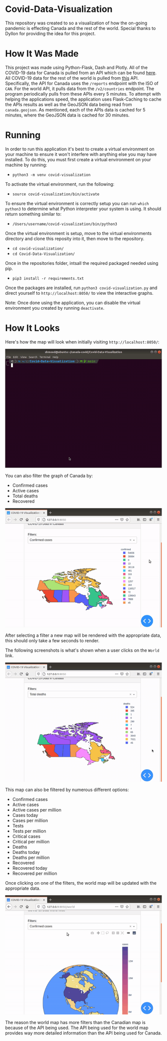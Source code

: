 # Covid-Data-Visualization
This repository was created to so a visualization of how the on-going pandemic is effecting Canada and the rest of the world. Special thanks to Dyllon for providing the idea for this project.

# How It Was Made
This project was made using Python-Flask, Dash and Plotly. All of the COVID-19 data for Canada is pulled from an API which can be found [here](https://covid-api.com/). All COVID-19 data for the rest of the world is pulled from [this](https://documenter.getpostman.com/view/11144369/Szf6Z9B3?version=latest) API. Specifically, the API for Canada uses the `/reports` endpoint with the ISO of `CAN`. For the world API, it pulls data from the `/v2/countries` endpoint. The program periodically pulls from these APIs every 5 minutes. To attempt with helping the applications speed, the application uses Flask-Caching to cache the APIs results as well as the GeoJSON data being read from `canada.geojson`. As mentioned, each of the APIs data is cached for 5 minutes, where the GeoJSON data is cached for 30 minutes.

# Running
In order to run this application it's best to create a virtual environment on your machine to ensure it won't interfere with anything else you may have installed. To do this, you must first create a virtual environment on your machine by running:
* `python3 -m venv covid-visualization`

To activate the virtual environment, run the following:
* `source covid-visualization/bin/activate`

To ensure the virtual environment is correctly setup you can run `which python3` to determine what Python interpreter your system is using. It should return something similar to:
* `/Users/username/covid-visualization/bin/python3`

Once the virtual environment is setup, move to the virtual environments directory and clone this reposity into it, then move to the repository.
* `cd covid-visualization/`
* `cd Covid-Data-Visualization/`

Once in the repositories folder, intsall the required packaged needed using pip.
* `pip3 install -r requirements.txt`

Once the packages are installed, run `python3 covid-visualization.py` and direct yourself to `http://localhost:8050/` to view the interactive graphs.

Note: Once done using the application, you can disable the virtual environment you created by running `deactivate`.

# How It Looks

Here's how the map will look when initially visiting `http://localhost:8050/`:

![](pics/canada.gif)

You can also filter the graph of Canada by:
* Confirmed cases
* Active cases
* Total deaths
* Recovered

![](pics/canada_filters.gif)

After selecting a filter a new map will be rendered with the appropriate data, this should only take a few seconds to render.

The following screenshots is what's shown when a user clicks on the `World` link.

![](pics/world.gif)

This map can also be filtered by numerous different options:
* Confirmed cases
* Active cases
* Active cases per million
* Cases today
* Cases per million
* Tests
* Tests per million
* Critical cases
* Critical per million
* Deaths
* Deaths today
* Deaths per million
* Recovered
* Recovered today
* Recovered per million

Once clicking on one of the filters, the world map will be updated with the appropriate data.

![](pics/world_filters.gif)

The reason the world map has more filters than the Canadian map is because of the API being used. The API being used for the world map provides way more detailed information than the API being used for Canada.
